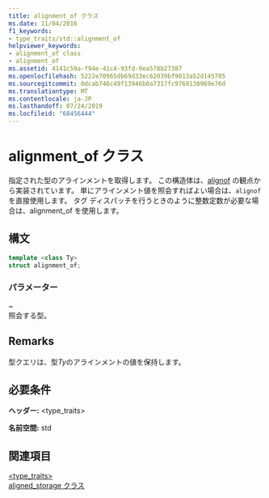```yaml
---
title: alignment_of クラス
ms.date: 11/04/2016
f1_keywords:
- type_traits/std::alignment_of
helpviewer_keywords:
- alignment_of class
- alignment_of
ms.assetid: 4141c59a-f94e-41c4-93fd-9ea578b27387
ms.openlocfilehash: 5222e70965db69d33ec62039bf9013a52d145705
ms.sourcegitcommit: 0dcab746c49f13946b0a7317fc9769130969e76d
ms.translationtype: MT
ms.contentlocale: ja-JP
ms.lasthandoff: 07/24/2019
ms.locfileid: "68456444"
---
```

# <a name="alignmentof-class"></a>alignment_of クラス

指定された型のアラインメントを取得します。 この構造体は、[alignof](../cpp/alignof-and-alignas-cpp.md) の観点から実装されています。 単にアラインメント値を照会すればよい場合は、`alignof` を直接使用します。 タグ ディスパッチを行うときのように整数定数が必要な場合は、alignment_of を使用します。

## <a name="syntax"></a>構文

```cpp
template <class Ty>
struct alignment_of;
```

### <a name="parameters"></a>パラメーター

*~* \
照会する型。

## <a name="remarks"></a>Remarks

型クエリは、型*Ty*のアラインメントの値を保持します。

## <a name="requirements"></a>必要条件

**ヘッダー:** \<type_traits>

**名前空間:** std

## <a name="see-also"></a>関連項目

[<type_traits>](../standard-library/type-traits.md)\
[aligned_storage クラス](../standard-library/aligned-storage-class.md)
